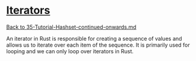# [Iterators](https://www.programiz.com/rust/iterator)

[Back to 35-Tutorial-Hashset-continued-onwards.md](documentation/35-Tutorial-Hashset-continued-onwards.md)

An iterator in Rust is responsible for creating a sequence of values and allows us to iterate over each item of the sequence. It is primarily used for looping and we can only loop over iterators in Rust.
